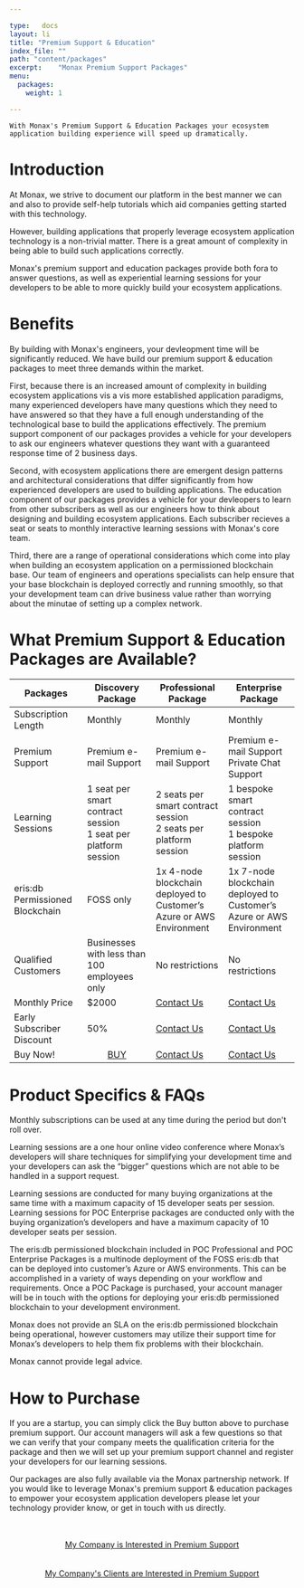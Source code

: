 ```yaml
---

type:   docs
layout: li
title: "Premium Support & Education"
index_file: ""
path: "content/packages"
excerpt:    "Monax Premium Support Packages"
menu:
  packages:
    weight: 1

---
```


```
With Monax's Premium Support & Education Packages your ecosystem application building experience will speed up dramatically.
```

# Introduction

At Monax, we strive to document our platform in the best manner we can and also to provide self-help tutorials which aid companies getting started with this technology.

However, building applications that properly leverage ecosystem application technology is a non-trivial matter. There is a great amount of complexity in being able to build such applications correctly.

Monax's premium support and education packages provide both fora to answer questions, as well as experiential learning sessions for your developers to be able to more quickly build your ecosystem applications.

# Benefits

By building with Monax's engineers, your devleopment time will be significantly reduced. We have build our premium support & education packages to meet three demands within the market.

First, because there is an increased amount of complexity in building ecosystem applications vis a vis more established application paradigms, many experienced developers have many questions which they need to have answered so that they have a full enough understanding of the technological base to build the applications effectively. The premium support component of our packages provides a vehicle for your developers to ask our engineers whatever questions they want with a guaranteed response time of 2 business days.

Second, with ecosystem applications there are emergent design patterns and architectural considerations that differ significantly from how experienced developers are used to building applications. The education component of our packages provides a vehicle for your devleopers to learn from other subscribers as well as our engineers how to think about designing and building ecosystem applications. Each subscriber recieves a seat or seats to monthly interactive learning sessions with Monax's core team.

Third, there are a range of operational considerations which come into play when building an ecosystem application on a permissioned blockchain base. Our team of engineers and operations specialists can help ensure that your base blockchain is deployed correctly and running smoothly, so that your development team can drive business value rather than worrying about the minutae of setting up a complex network.

# What Premium Support & Education Packages are Available?

| Packages | Discovery Package | Professional Package | Enterprise Package |
|---|-------------------|----------------------|--------------------|
| Subscription Length | Monthly | Monthly | Monthly |
| Premium Support | Premium e-mail Support | Premium e-mail Support | Premium e-mail Support<br />Private Chat Support |
| Learning Sessions | 1 seat per smart contract session<br />1 seat per platform session | 2 seats per smart contract session<br />2 seats per platform session | 1 bespoke smart contract session<br />1 bespoke platform session |
| eris:db Permissioned Blockchain | FOSS only | 1x 4-node blockchain deployed to<br />Customer’s Azure or AWS Environment | 1x 7-node blockchain deployed to<br />Customer’s Azure or AWS Environment |
| Qualified Customers | Businesses with less than 100 employees only | No restrictions | No restrictions |
| Monthly Price | $2000 | [Contact Us](mailto:contact@monax.io?subject=My%20Company%20Would%20Like%20to%20Subscribe%20to%20Monax%20Premium%20Support) | [Contact Us](mailto:contact@monax.io?subject=My%20Company%20Would%20Like%20to%20Subscribe%20to%20Monax%20Premium%20Support) |
| Early Subscriber Discount | 50% | [Contact Us](mailto:contact@monax.io?subject=My%20Company%20Would%20Like%20to%20Subscribe%20to%20Monax%20Premium%20Support) | [Contact Us](mailto:contact@monax.io?subject=My%20Company%20Would%20Like%20to%20Subscribe%20to%20Monax%20Premium%20Support) |
| Buy Now! | <center><a href="#" class="buy-button premium-support premium-support-discovery btn btn-med btn-primary">BUY</a></center> | [Contact Us](mailto:contact@monax.io?subject=My%20Company%20Would%20Like%20to%20Subscribe%20to%20Monax%20Premium%20Support) | [Contact Us](mailto:contact@monax.io?subject=My%20Company%20Would%20Like%20to%20Subscribe%20to%20Monax%20Premium%20Support) |

# Product Specifics & FAQs

Monthly subscriptions can be used at any time during the period but don't roll over.

Learning sessions are a one hour online video conference where Monax’s developers will share techniques for simplifying your development time and your developers can ask the “bigger” questions which are not able to be handled in a support request.

Learning sessions are conducted for many buying organizations at the same time with a maximum capacity of 15 developer seats per session. Learning sessions for POC Enterprise packages are conducted only with the buying organization’s developers and have a maximum capacity of 10 developer seats per session.

The eris:db permissioned blockchain included in POC Professional and POC Enterprise Packages is a multinode deployment of the FOSS eris:db that can be deployed into customer’s Azure or AWS environments. This can be accomplished in a variety of ways depending on your workflow and requirements. Once a POC Package is purchased, your account manager will be in touch with the options for deploying your eris:db permissioned blockchain to your development environment.

Monax does not provide an SLA on the eris:db permissioned blockchain being operational, however customers may utilize their support time for Monax’s developers to help them fix problems with their blockchain.

Monax cannot provide legal advice.

# How to Purchase

If you are a startup, you can simply click the Buy button above to purchase premium support. Our account managers will ask a few questions so that we can verify that your company meets the qualification criteria for the package and then we will set up your premium support channel and register your developers for our learning sessions.

Our packages are also fully available via the Monax partnership network. If you would like to leverage Monax's premium support & education packages to empower your ecosystem application developers please let your technology provider know, or get in touch with us directly.

<center>
<div>&nbsp;</div>
<div>&nbsp;</div>
<a href="/#contact-monax" class="btn btn-lg btn-primary">My Company is Interested in Premium Support <i class="fa fa-check-square"></i></a>
<div>&nbsp;</div>
<div>&nbsp;</div>
<a href="/#contact-monax" class="btn btn-lg btn-primary">My Company's Clients are Interested in Premium Support <i class="fa fa-cubes"></i></a>
</center>